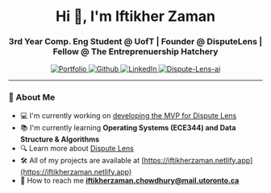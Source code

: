 

<h1 align="center">Hi 🚀, I'm Iftikher Zaman</h1>

<h3 align="center">3rd Year Comp. Eng Student @ UofT | Founder @ DisputeLens | Fellow @ The Entreprenuership Hatchery</h3>

<p align="center">
  <a href="https://iftikherzaman.netlify.app">
    <img src="https://img.shields.io/badge/-Portfolio-red?style=flat&logo=appveyor&logoColor=white" alt="Portfolio">
  </a>
  <a href="https://github.com/IftikherZaman">
    <img src="https://img.shields.io/badge/-Github-000?style=flat&logo=Github&logoColor=white" alt="Github">
  </a>
  <a href="https://linkedin.com/in/iftikherzaman">
    <img src="https://img.shields.io/badge/-LinkedIn-blue?style=flat&logo=Linkedin&logoColor=white" alt="LinkedIn">
  </a>
   <a href="https://disputelens.netlify.app">
    <img src="https://img.shields.io/badge/Dispute_Lens-fb9317" alt="Dispute-Lens-ai" >
  </a>
 


</p>

---

<h3 align="left">🚀 About Me</h3>

- 💻 I'm currently working on [developing the MVP for Dispute Lens](https://github.com/IftikherZaman/DisputeLens-Quote-Analysis-MVP)
- 📚 I'm currently learning **Operating Systems (ECE344) and Data Structure & Algorithms**
- 🔍 Learn more about [Dispute Lens](https://disputelens.netlify.app)
- 🛠️ All of my projects are available at [https://iftikherzaman.netlify.app](https://iftikherzaman.netlify.app)
- 📧 How to reach me **iftikherzaman.chowdhury@mail.utoronto.ca**




